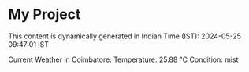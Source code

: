 # My Project

This content is dynamically generated in Indian Time (IST): 2024-05-25 09:47:01 IST


Current Weather in Coimbatore:
Temperature: 25.88 °C
Condition: mist
